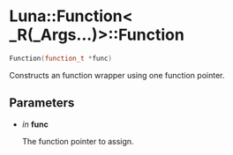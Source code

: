 # Luna::Function< _R(_Args...)>::Function

```c++
Function(function_t *func)
```

Constructs an function wrapper using one function pointer. 



## Parameters
* *in* **func**

    The function pointer to assign. 

